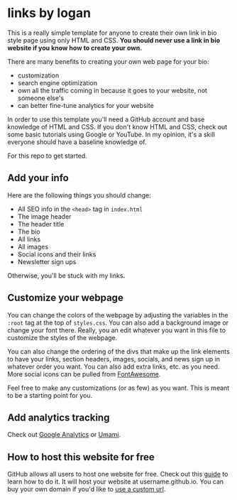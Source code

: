 # links by logan

This is a really simple template for anyone to create their own link in bio style page using only HTML and CSS. **You should never use a link in bio website if you know how to create your own.**

There are many benefits to creating your own web page for your bio:
* customization
* search engine optimization
* own all the traffic coming in because it goes to your website, not someone else's
* can better fine-tune analytics for your website

In order to use this template you'll need a GitHub account and base knowledge of HTML and CSS. If you don't know HTML and CSS, check out some basic tutorials using Google or YouTube. In my opinion, it's a skill everyone should have a baseline knowledge of.

For this repo to get started.

## Add your info

Here are the following things you should change:
* All SEO info in the `<head>` tag in `index.html`
* The image header
* The header title
* The bio
* All links
* All images
* Social icons and their links
* Newsletter sign ups

Otherwise, you'll be stuck with my links.

## Customize your webpage

You can change the colors of the webpage by adjusting the variables in the `:root` tag at the top of `styles.css`. You can also add a background image or change your font there. Really, you an edit whatever you want in this file to customize the styles of the webpage.

You can also change the ordering of the divs that make up the link elements to have your links, section headers, images, socials, and news sign up in whatever order you want. You can also add extra links, etc. as you need. More social icons can be pulled from [FontAwesome](https://fontawesome.com/).

Feel free to make any customizations (or as few) as you want. This is meant to be a starting point for you.

## Add analytics tracking

Check out [Google Analytics](https://analytics.google.com/) or [Umami](https://umami.is/).

## How to host this website for free

GitHub allows all users to host one website for free. Check out this [guide](https://pages.github.com/) to learn how to do it. It will host your website at username.github.io. You can buy your own domain if you'd like to [use a custom url](https://docs.github.com/en/pages/configuring-a-custom-domain-for-your-github-pages-site).